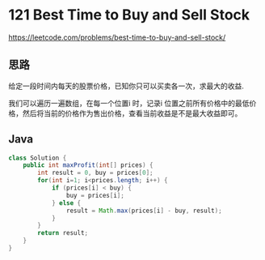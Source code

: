 # 121 Best Time to Buy and Sell Stock

https://leetcode.com/problems/best-time-to-buy-and-sell-stock/



## 思路

给定一段时间内每天的股票价格，已知你只可以买卖各一次，求最大的收益.

我们可以遍历一遍数组，在每一个位置i 时，记录i 位置之前所有价格中的最低价格，然后将当前的价格作为售出价格，查看当前收益是不是最大收益即可。



## Java

```java
class Solution {
    public int maxProfit(int[] prices) {
        int result = 0, buy = prices[0];
        for(int i=1; i<prices.length; i++) {
            if (prices[i] < buy) {
                buy = prices[i];
            } else {
                result = Math.max(prices[i] - buy, result);
            }
        }
        return result;
    }
}
```

